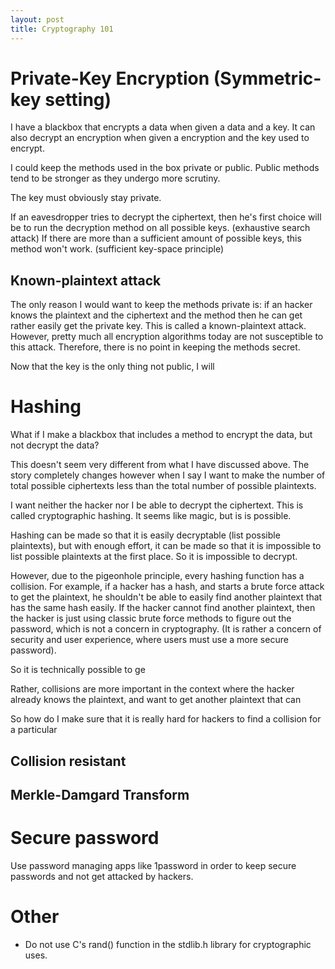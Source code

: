 ```yaml
---
layout: post
title: Cryptography 101
---
```

# Private-Key Encryption (Symmetric-key setting)
I have a blackbox that encrypts a data when given a data and a key. It can also decrypt an encryption when given a encryption and the key used to encrypt.

I could keep the methods used in the box private or public. Public methods tend to be stronger as they undergo more scrutiny.

The key must obviously stay private.

If an eavesdropper tries to decrypt the ciphertext, then he's first choice will be to  run the decryption method on all possible keys. (exhaustive search attack) If there are more than a sufficient amount of possible keys, this method won't work. (sufficient key-space principle)

## Known-plaintext attack
The only reason I would want to keep the methods private is: if an hacker knows the plaintext and the ciphertext and the method then he can get rather easily get the private key. This is called a known-plaintext attack. However, pretty much all encryption algorithms today are not susceptible to this attack. Therefore, there is no point in keeping the methods secret.

Now that the key is the only thing not public, I will

# Hashing
What if I make a blackbox that includes a method to encrypt the data, but not decrypt the data?

This doesn't seem very different from what I have discussed above. The story completely changes however when I say I want to make the number of total possible ciphertexts less than the total number of possible plaintexts.

I want neither the hacker nor I be able to decrypt the ciphertext. This is called cryptographic hashing. It seems like magic, but is is possible.

Hashing can be made so that it is easily decryptable (list possible plaintexts), but with enough effort, it can be made so that it is impossible to list possible plaintexts at the first place. So it is impossible to decrypt.

However, due to the pigeonhole principle, every hashing function has a collision. For example, if a hacker has a hash, and starts a brute force attack to get the plaintext, he shouldn't be able to easily find another plaintext that  has the same hash easily. If the hacker cannot find another plaintext, then the hacker is just using classic brute force methods to figure out the password, which is not a concern in cryptography. (It is rather a concern of security and user experience, where users must use a more secure password).

So it is technically possible to ge

Rather, collisions are more important in the context where the hacker already knows the plaintext, and want to get another plaintext that can 

So how do I make sure that it is really hard for hackers to find a collision for a particular 

## Collision resistant

## Merkle-Damgard Transform

# Secure password
Use password managing apps like 1password in order to keep secure passwords and not get attacked by hackers.

# Other
* Do not use C's rand() function in the stdlib.h library for cryptographic uses.
<!--stackedit_data:
eyJoaXN0b3J5IjpbMTE0NzkwNTYyOSwtMTcyODEwODE2Miw0OT
g2NzEwNjQsMTkwODE5NjM0OCwxMDc2MTUxODgxLDY3MTE1NjM4
MSwtMTA3NzAxMDUyOSwtMTg3Mjk0Mjk2MSwtMTYxNzc4ODQ5MC
wtMTAwNzYxMjgxMywxNzY3OTEwMTE1LDEzMzQ0NzYyMjEsLTIw
MTM2MDM4OTIsNTM2OTk4Mzg0XX0=
-->